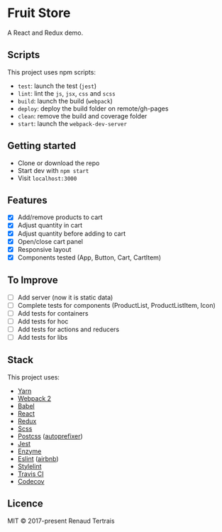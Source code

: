 # Fruit Store

A React and Redux demo.

## Scripts

This project uses npm scripts:

- `test`: launch the test (`jest`)
- `lint`: lint the `js`, `jsx`, `css` and `scss`
- `build`: launch the build (`webpack`)
- `deploy`: deploy the build folder on remote/gh-pages
- `clean`: remove the build and coverage folder
- `start`: launch the `webpack-dev-server`

## Getting started

- Clone or download the repo
- Start dev with `npm start`
- Visit `localhost:3000`

## Features

- [x] Add/remove products to cart
- [x] Adjust quantity in cart
- [x] Adjust quantity before adding to cart
- [x] Open/close cart panel
- [x] Responsive layout
- [x] Components tested (App, Button, Cart, CartItem)

## To Improve

- [ ] Add server (now it is static data)
- [ ] Complete tests for components (ProductList, ProductListItem, Icon)
- [ ] Add tests for containers
- [ ] Add tests for hoc
- [ ] Add tests for actions and reducers
- [ ] Add tests for libs

## Stack

This project uses:

- [Yarn](https://yarnpkg.com/)
- [Webpack 2](https://webpack.js.org/)
- [Babel](https://babeljs.io/)
- [React](https://facebook.github.io/react/)
- [Redux](https://github.com/reactjs/redux/)
- [Scss](http://sass-lang.com/)
- [Postcss](http://postcss.org/) ([autoprefixer](https://github.com/postcss/autoprefixer))
- [Jest](https://facebook.github.io/jest/)
- [Enzyme](http://airbnb.io/enzyme/)
- [Eslint](http://eslint.org/) ([airbnb](https://www.npmjs.com/package/eslint-config-airbnb))
- [Stylelint](https://stylelint.io/)
- [Travis CI](https://travis-ci.org/)
- [Codecov](https://codecov.io)

## Licence

MIT © 2017-present Renaud Tertrais
